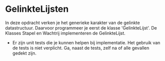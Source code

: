 # GelinkteLijsten

In deze opdracht verken je het generieke karakter van de gelinkte datastructuur. 
Daarvoor programmeer je eerst de klasse 'GelinkteLijst'.
De Klasses Stapel en Wachtrij implementeren de GelinkteLijst.

- Er zijn unit tests die je kunnen helpen bij implementatie. Het gebruik van de
tests is niet verplicht. Ga, naast de tests, zelf na of alle gevallen gedekt zijn.

